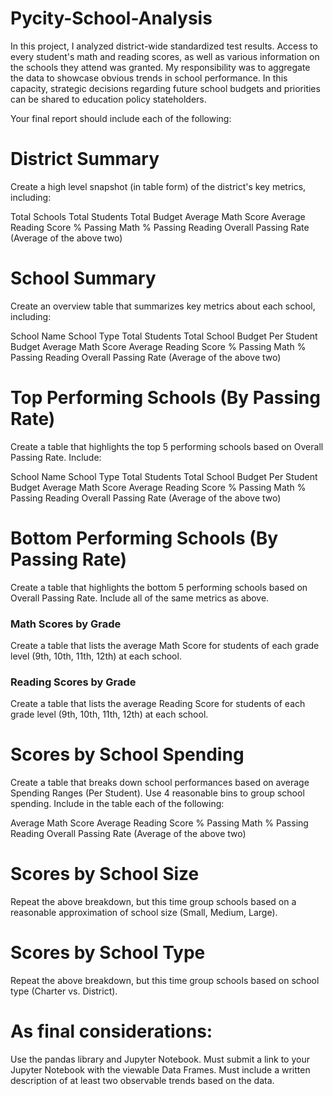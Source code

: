 # Pycity-School-Analysis

In this project, I analyzed district-wide standardized test results. Access to every student's math and reading scores, as well as various information on the schools they attend was granted. My responsibility was to aggregate the data to showcase obvious trends in school performance. In this capacity, strategic decisions regarding future school budgets and priorities can be shared to education policy stateholders.

Your final report should include each of the following:

# District Summary

Create a high level snapshot (in table form) of the district's key metrics, including:

Total Schools
Total Students
Total Budget
Average Math Score
Average Reading Score
% Passing Math
% Passing Reading
Overall Passing Rate (Average of the above two)




# School Summary

Create an overview table that summarizes key metrics about each school, including:

School Name
School Type
Total Students
Total School Budget
Per Student Budget
Average Math Score
Average Reading Score
% Passing Math
% Passing Reading
Overall Passing Rate (Average of the above two)




# Top Performing Schools (By Passing Rate)

Create a table that highlights the top 5 performing schools based on Overall Passing Rate. Include:

School Name
School Type
Total Students
Total School Budget
Per Student Budget
Average Math Score
Average Reading Score
% Passing Math
% Passing Reading
Overall Passing Rate (Average of the above two)




# Bottom Performing Schools (By Passing Rate)
Create a table that highlights the bottom 5 performing schools based on Overall Passing Rate. Include all of the same metrics as above.


### Math Scores by Grade 
Create a table that lists the average Math Score for students of each grade level (9th, 10th, 11th, 12th) at each school.


### Reading Scores by Grade 
Create a table that lists the average Reading Score for students of each grade level (9th, 10th, 11th, 12th) at each school.


# Scores by School Spending
Create a table that breaks down school performances based on average Spending Ranges (Per Student). Use 4 reasonable bins to group school spending. Include in the table each of the following:

Average Math Score
Average Reading Score
% Passing Math
% Passing Reading
Overall Passing Rate (Average of the above two)


# Scores by School Size
Repeat the above breakdown, but this time group schools based on a reasonable approximation of school size (Small, Medium, Large).


# Scores by School Type
Repeat the above breakdown, but this time group schools based on school type (Charter vs. District).

# As final considerations:
Use the pandas library and Jupyter Notebook.
Must submit a link to your Jupyter Notebook with the viewable Data Frames.
Must include a written description of at least two observable trends based on the data.

